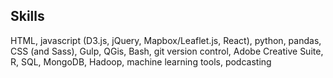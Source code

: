 ## Skills

HTML, javascript (D3.js, jQuery, Mapbox/Leaflet.js, React), python, pandas, CSS (and Sass), Gulp, QGis, Bash, git version control, Adobe Creative Suite, R, SQL, MongoDB, Hadoop, machine learning tools, podcasting 